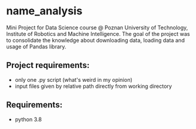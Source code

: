 # name_analysis
Mini Project for Data Science course @ Poznan University of Technology, Institute of Robotics and Machine Intelligence. The goal of the project was to consolidate the knowledge about downloading data, loading data and usage of Pandas library.

## Project requirements:
- only one .py script (what's weird in my opinion) 
- input files given by relative path directly from working directory

## Requirements:
- python 3.8
